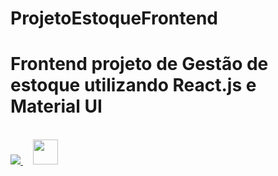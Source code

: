 # ProjetoEstoqueFrontend
<h1>Frontend projeto de Gestão de estoque utilizando React.js e Material UI</h1>
<br>
<a href="https://react.dev" alt="ReactJs">
  <img src="https://img.shields.io/badge/-ReactJs-61DAFB?logo=react&logoColor=white&style=for-the-badge" />
</a>
&nbsp;&nbsp;&nbsp;
<a href="https://mui.com/material-ui/getting-started/" alt="MaterialUI">
  <img src="https://img.icons8.com/?size=100&id=gFw7X5Tbl3ss&format=png&color=000000" style="width: 40px;" />
</a>
